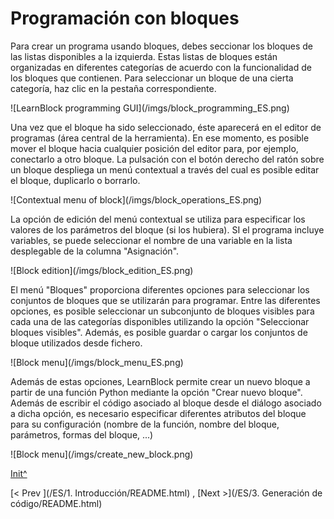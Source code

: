 <a name="Init"></a>

# Programación con bloques

Para crear un programa usando bloques, debes seccionar los bloques de las listas disponibles a la izquierda. Estas listas de bloques están organizadas en diferentes categorías de acuerdo con la funcionalidad de los bloques que contienen. Para seleccionar un bloque de una cierta categoría, haz clic en la pestaña correspondiente.

![LearnBlock programming GUI](<sharepath>/imgs/block_programming_ES.png)

Una vez que el bloque ha sido seleccionado, éste aparecerá en el editor de programas (área central de la herramienta). En ese momento, es posible mover el bloque hacia cualquier posición del editor para, por ejemplo, conectarlo a otro bloque. La pulsación con el botón derecho del ratón sobre un bloque despliega un menú contextual a través del cual es posible editar el bloque, duplicarlo o borrarlo.

![Contextual menu of block](<sharepath>/imgs/block_operations_ES.png)

La opción de edición del menú contextual se utiliza para especificar los valores de los parámetros del bloque (si los hubiera). SI el programa incluye variables, se puede seleccionar el nombre de una variable en la lista desplegable de la columna "Asignación".

![Block edition](<sharepath>/imgs/block_edition_ES.png)

El menú "Bloques" proporciona diferentes opciones para seleccionar los conjuntos de bloques que se utilizarán para programar. Entre las diferentes opciones, es posible seleccionar un subconjunto de bloques visibles para cada una de las categorías disponibles utilizando la opción "Seleccionar bloques visibles". Además, es posible guardar o cargar los conjuntos de bloque utilizados desde fichero.

![Block menu](<sharepath>/imgs/block_menu_ES.png)

Además de estas opciones, LearnBlock permite crear un nuevo bloque a partir de una función Python mediante la opción "Crear nuevo bloque". Además de escribir el código asociado al bloque desde el diálogo asociado a dicha opción, es necesario especificar diferentes atributos del bloque para su configuración (nombre de la función, nombre del bloque, parámetros, formas del bloque, ...)

![Block menu](<sharepath>/imgs/create_new_block.png)
 
[Init^](#Init)

[< Prev ](<hidepath>/ES/1. Introducción/README.html) , [Next >](<hidepath>/ES/3. Generación de código/README.html)
